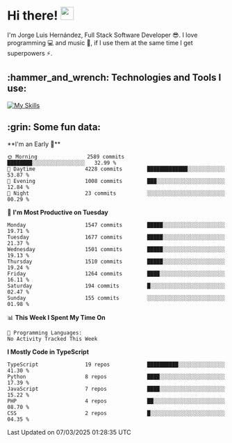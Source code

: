 <h1 align="left">
 <abc>
  <br>Hi there! <img src="https://user-images.githubusercontent.com/42378118/110234147-e3259600-7f4e-11eb-95be-0c4047144dea.gif" width="30"><br>
 </abc>
</h1>

I'm Jorge Luis Hernández, Full Stack Software Developer :sunglasses:. I love programming :computer: and music :musical_score:, if I use them at the same time I get superpowers :zap:. 


<h2 align="left">:hammer_and_wrench: Technologies and Tools I use:</h2>

[![My Skills](https://skillicons.dev/icons?i=js,ts,html,css,py,vue,react,next,nest,postgres,mysql)](https://skillicons.dev)

<h2 align="left">:grin: Some fun data:</h2>
<!--START_SECTION:waka-->
**I'm an Early 🐤** 

```text
🌞 Morning                2589 commits        ████████░░░░░░░░░░░░░░░░░   32.99 % 
🌆 Daytime                4228 commits        █████████████░░░░░░░░░░░░   53.87 % 
🌃 Evening                1008 commits        ███░░░░░░░░░░░░░░░░░░░░░░   12.84 % 
🌙 Night                  23 commits          ░░░░░░░░░░░░░░░░░░░░░░░░░   00.29 % 
```
📅 **I'm Most Productive on Tuesday** 

```text
Monday                   1547 commits        █████░░░░░░░░░░░░░░░░░░░░   19.71 % 
Tuesday                  1677 commits        █████░░░░░░░░░░░░░░░░░░░░   21.37 % 
Wednesday                1501 commits        █████░░░░░░░░░░░░░░░░░░░░   19.13 % 
Thursday                 1510 commits        █████░░░░░░░░░░░░░░░░░░░░   19.24 % 
Friday                   1264 commits        ████░░░░░░░░░░░░░░░░░░░░░   16.11 % 
Saturday                 194 commits         █░░░░░░░░░░░░░░░░░░░░░░░░   02.47 % 
Sunday                   155 commits         ░░░░░░░░░░░░░░░░░░░░░░░░░   01.98 % 
```


📊 **This Week I Spent My Time On** 

```text
💬 Programming Languages: 
No Activity Tracked This Week
```

**I Mostly Code in TypeScript** 

```text
TypeScript               19 repos            ██████████░░░░░░░░░░░░░░░   41.30 % 
Python                   8 repos             ████░░░░░░░░░░░░░░░░░░░░░   17.39 % 
JavaScript               7 repos             ████░░░░░░░░░░░░░░░░░░░░░   15.22 % 
PHP                      4 repos             ██░░░░░░░░░░░░░░░░░░░░░░░   08.70 % 
CSS                      2 repos             █░░░░░░░░░░░░░░░░░░░░░░░░   04.35 % 
```




 Last Updated on 07/03/2025 01:28:35 UTC
<!--END_SECTION:waka-->
